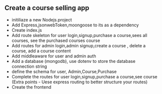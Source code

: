 ## Create a course selling app

- initiliaze a new Nodejs.project
- Add Express,jsonwebToken,moongoose to its as a dependency
- Create index.js
- Add route skeleton for user login,signup,purchase a course,sees all courses, see the purchased courses course
- Add routes for admin login,admin signup,create a course , delete a course, add a course content
- Add middleaware for user and admin auth
- Add a database (mongodb), use dotenv to store the database connection string
- define the schema for user, Admin,Course,Purchase
- Complete the routes for user login,signup,purchase a course,see course (Extra points - Uese express routing to better structure your routes)
- Create the frontend